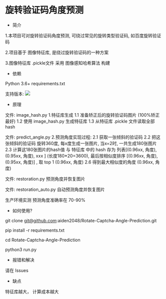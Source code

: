 # 旋转验证码角度预测

* 简介

1.本项目可对旋转验证码角度预测, 可绕过常见的旋转类型验证码, 如百度旋转验证码

2.项目基于 图像特征库, 是绕过旋转验证码的一种方案

3.图像特征库 .pickle文件 采用 图像感知哈希算法 构建

* 依赖

Python 3.6+
requirements.txt

支持版本: ![](https://img.shields.io/badge/Python-3.x-blue.svg)

* 原理

文件: image_hash.py
1.特征库生成
1.1 准备矫正后的旋转验证码图片 (100%矫正最好)
1.2 使用 image_hash.py 生成特征库
1.3 从特征库 .pickle 文件读取全部 hash

文件: predict_angle.py
2.预测角度实现过程:
2.1 获取一张倾斜的验证码
2.2 把这张倾斜的验证码 旋转360度, 每x度生成一张图片, 当x=2时, 一共生成180张图片
2.3 计算这180张图片的hash值 与 特征库 中的 hash 存为 列表[(0.96xx, 角度), (0.95xx, 角度), xxx ]  (长度180*20=3600),
    最后按相似度排序 [(0.96xx, 角度), (0.95xx, 角度)]  , 取 top 1 (0.96xx, 角度)
2.6 得到最大相似度的角度 (0.96xx, 角度)

文件: restoration.py
预测角度并恢复图片

文件: restoration_auto.py
自动预测角度并恢复图片

生产环境实测 预测角度准确率在 70-90%



* 如何使用?

git clone git@github.com:aiden2048/Rotate-Captcha-Angle-Prediction.git

pip install -r requirements.txt

cd Rotate-Captcha-Angle-Prediction

python3 run.py

* 报错和解决

请在 Issues

* 缺点

特征库越大， 计算成本越大
